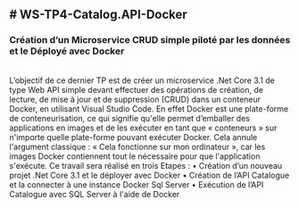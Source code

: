 <h2># WS-TP4-Catalog.API-Docker</h2>
<h3>Création d’un Microservice CRUD simple piloté par les données et le Déployé avec Docker</h3><br>
L’objectif de ce dernier TP est de créer un microservice .Net Core 3.1 de type Web API simple devant effectuer des opérations de création, de lecture, de mise à jour et de suppression (CRUD) dans un conteneur Docker, en utilisant Visual Studio Code. 
En effet Docker est une plate-forme de conteneurisation, ce qui signifie qu'elle permet d’emballer des applications en images et de les exécuter en tant que « conteneurs » sur n'importe quelle plate-forme pouvant exécuter Docker. Cela annule l'argument classique : « Cela fonctionne sur mon ordinateur », car les images Docker contiennent tout le nécessaire pour que l'application s'exécute.
Ce travail sera réalisé en trois Etapes :
•	Création d’un nouveau projet .Net Core 3.1 et le déployer avec Docker 
•	Création de l’API Catalogue et la connecter à une instance Docker Sql Server 
•	Exécution de l’API Catalogue avec SQL Server à l'aide de Docker
